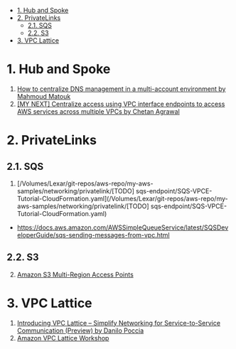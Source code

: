 
<!-- TOC -->

- [1. Hub and Spoke](#1-hub-and-spoke)
- [2. PrivateLinks](#2-privatelinks)
  - [2.1. SQS](#21-sqs)
  - [2.2. S3](#22-s3)
- [3. VPC Lattice](#3-vpc-lattice)

<!-- /TOC -->

# 1. Hub and Spoke

1. [How to centralize DNS management in a multi-account environment by Mahmoud Matouk ](https://aws.amazon.com/blogs/security/how-to-centralize-dns-management-in-a-multi-account-environment/)
2. [[MY NEXT] Centralize access using VPC interface endpoints to access AWS services across multiple VPCs by Chetan Agrawal](https://aws.amazon.com/blogs/networking-and-content-delivery/centralize-access-using-vpc-interface-endpoints/)

# 2. PrivateLinks

## 2.1. SQS

1. [/Volumes/Lexar/git-repos/aws-repo/my-aws-samples/networking/privatelink/[TODO] sqs-endpoint/SQS-VPCE-Tutorial-CloudFormation.yaml](/Volumes/Lexar/git-repos/aws-repo/my-aws-samples/networking/privatelink/[TODO] sqs-endpoint/SQS-VPCE-Tutorial-CloudFormation.yaml)
- https://docs.aws.amazon.com/AWSSimpleQueueService/latest/SQSDeveloperGuide/sqs-sending-messages-from-vpc.html

## 2.2. S3
2. [Amazon S3 Multi-Region Access Points](https://catalog.workshops.aws/s3multiregionaccesspoints/en-US)

# 3. VPC Lattice

1. [Introducing VPC Lattice – Simplify Networking for Service-to-Service Communication (Preview) by Danilo Poccia ](https://aws.amazon.com/blogs/aws/introducing-vpc-lattice-simplify-networking-for-service-to-service-communication-preview/)
2. [Amazon VPC Lattice Workshop](https://catalog.us-east-1.prod.workshops.aws/workshops/9e543f60-e409-43d4-b37f-78ff3e1a07f5/en-US)

